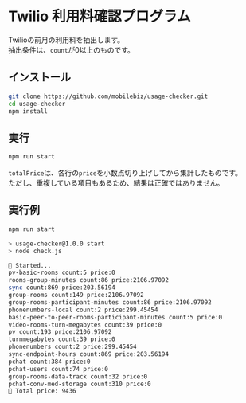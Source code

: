 # Twilio 利用料確認プログラム

Twilioの前月の利用料を抽出します。  
抽出条件は、`count`が0以上のものです。

## インストール

```sh
git clone https://github.com/mobilebiz/usage-checker.git
cd usage-checker
npm install
```

## 実行

```sh
npm run start
```

`totalPrice`は、各行の`price`を小数点切り上げしてから集計したものです。  
ただし、重複している項目もあるため、結果は正確ではありません。

## 実行例

```sh
npm run start

> usage-checker@1.0.0 start
> node check.js

🐞 Started...
pv-basic-rooms count:5 price:0
rooms-group-minutes count:86 price:2106.97092
sync count:869 price:203.56194
group-rooms count:149 price:2106.97092
group-rooms-participant-minutes count:86 price:2106.97092
phonenumbers-local count:2 price:299.45454
basic-peer-to-peer-rooms-participant-minutes count:5 price:0
video-rooms-turn-megabytes count:39 price:0
pv count:193 price:2106.97092
turnmegabytes count:39 price:0
phonenumbers count:2 price:299.45454
sync-endpoint-hours count:869 price:203.56194
pchat count:384 price:0
pchat-users count:74 price:0
group-rooms-data-track count:32 price:0
pchat-conv-med-storage count:310 price:0
🐞 Total price: 9436
```
